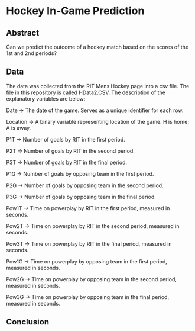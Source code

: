 # Hockey In-Game Prediction 

## Abstract 

Can we predict the outcome of a hockey match based on the scores of the 1st and 2nd periods? 

## Data

The data was collected from the RIT Mens Hockey page into a csv file. The file in this repository is called HData2.CSV. The description of the explanatory variables are below:

Date -> The date of the game. Serves as a unique identifier for each row. 

Location -> A binary variable representing location of the game. H is home; A is away. 

P1T -> Number of goals by RIT in the first period. 

P2T -> Number of goals by RIT in the second period.

P3T -> Number of goals by RIT in the final period. 

P1G -> Number of goals by opposing team in the first period. 

P2G -> Number of goals by opposing team in the second period.

P3G -> Number of goals by opposing team in the final period. 

Pow1T -> Time on powerplay by RIT in the first period, measured in seconds.

Pow2T -> Time on powerplay by RIT in the second period, measured in seconds.

Pow3T -> Time on powerplay by RIT in the final period, measured in seconds.

Pow1G -> Time on powerplay by opposing team in the first period, measured in seconds.

Pow2G -> Time on powerplay by opposing team in the second period, measured in seconds.

Pow3G -> Time on powerplay by opposing team in the final period, measured in seconds.

## Conclusion 
